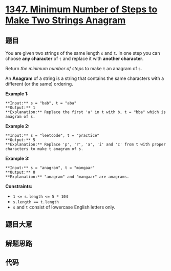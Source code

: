 # [1347. Minimum Number of Steps to Make Two Strings Anagram](https://leetcode.com/problems/minimum-number-of-steps-to-make-two-strings-anagram)

## 题目

You are given two strings of the same length `s` and `t`. In one step you can
choose **any character** of `t` and replace it with **another character**.

Return _the minimum number of steps_ to make `t` an anagram of `s`.

An **Anagram** of a string is a string that contains the same characters with
a different (or the same) ordering.



**Example 1:**

    
    
    **Input:** s = "bab", t = "aba"
    **Output:** 1
    **Explanation:** Replace the first 'a' in t with b, t = "bba" which is anagram of s.
    

**Example 2:**

    
    
    **Input:** s = "leetcode", t = "practice"
    **Output:** 5
    **Explanation:** Replace 'p', 'r', 'a', 'i' and 'c' from t with proper characters to make t anagram of s.
    

**Example 3:**

    
    
    **Input:** s = "anagram", t = "mangaar"
    **Output:** 0
    **Explanation:** "anagram" and "mangaar" are anagrams. 
    



**Constraints:**

  * `1 <= s.length <= 5 * 104`
  * `s.length == t.length`
  * `s` and `t` consist of lowercase English letters only.


## 题目大意

## 解题思路

## 代码

```javascript

```
